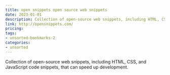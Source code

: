 ```yaml
---
title: open snippets open source web snippets
date: 2023-01-01
description: Collection of open-source web snippets, including HTML, CSS, and JavaScript code snippets, that can speed up development.
link: http://opensnippets.com/
pricing: 
tags: 
- unsorted-bookmarks-2 
categories: 
- unsorted 
---
```


Collection of open-source web snippets, including HTML, CSS, and JavaScript code snippets, that can speed up development.